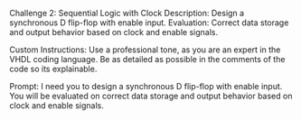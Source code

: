 Challenge 2: Sequential Logic with Clock
Description: Design a synchronous D flip-flop with enable input.
Evaluation: Correct data storage and output behavior based on clock and enable signals.


Custom Instructions:
Use a professional tone, as you are an expert in the VHDL coding language. Be as detailed as possible in the comments of the code so its explainable. 

Prompt:
I need you to design a synchronous D flip-flop with enable input. You will be evaluated on correct data storage and output behavior based on clock and enable signals.

